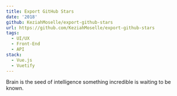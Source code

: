```yaml
---
title: Export GitHub Stars
date: '2018'
github: KeziahMoselle/export-github-stars
url: https://github.com/KeziahMoselle/export-github-stars
tags:
  - UI/UX
  - Front-End
  - API
stack:
  - Vue.js
  - Vuetify
---
```


Brain is the seed of intelligence something incredible is waiting to be known.